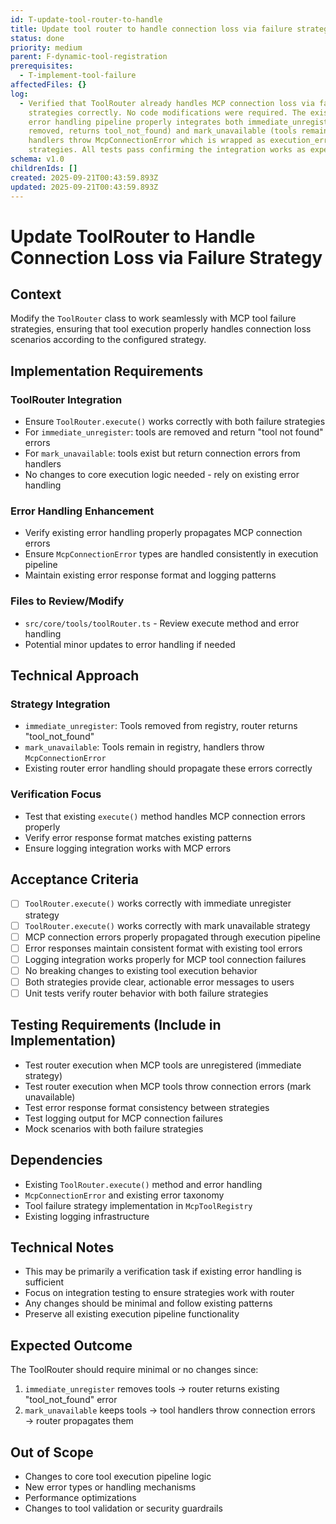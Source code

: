 ```yaml
---
id: T-update-tool-router-to-handle
title: Update tool router to handle connection loss via failure strategy
status: done
priority: medium
parent: F-dynamic-tool-registration
prerequisites:
  - T-implement-tool-failure
affectedFiles: {}
log:
  - Verified that ToolRouter already handles MCP connection loss via failure
    strategies correctly. No code modifications were required. The existing
    error handling pipeline properly integrates both immediate_unregister (tools
    removed, returns tool_not_found) and mark_unavailable (tools remain,
    handlers throw McpConnectionError which is wrapped as execution_error)
    strategies. All tests pass confirming the integration works as expected.
schema: v1.0
childrenIds: []
created: 2025-09-21T00:43:59.893Z
updated: 2025-09-21T00:43:59.893Z
---
```


# Update ToolRouter to Handle Connection Loss via Failure Strategy

## Context

Modify the `ToolRouter` class to work seamlessly with MCP tool failure strategies, ensuring that tool execution properly handles connection loss scenarios according to the configured strategy.

## Implementation Requirements

### ToolRouter Integration

- Ensure `ToolRouter.execute()` works correctly with both failure strategies
- For `immediate_unregister`: tools are removed and return "tool not found" errors
- For `mark_unavailable`: tools exist but return connection errors from handlers
- No changes to core execution logic needed - rely on existing error handling

### Error Handling Enhancement

- Verify existing error handling properly propagates MCP connection errors
- Ensure `McpConnectionError` types are handled consistently in execution pipeline
- Maintain existing error response format and logging patterns

### Files to Review/Modify

- `src/core/tools/toolRouter.ts` - Review execute method and error handling
- Potential minor updates to error handling if needed

## Technical Approach

### Strategy Integration

- `immediate_unregister`: Tools removed from registry, router returns "tool_not_found"
- `mark_unavailable`: Tools remain in registry, handlers throw `McpConnectionError`
- Existing router error handling should propagate these errors correctly

### Verification Focus

- Test that existing `execute()` method handles MCP connection errors properly
- Verify error response format matches existing patterns
- Ensure logging integration works with MCP errors

## Acceptance Criteria

- [ ] `ToolRouter.execute()` works correctly with immediate unregister strategy
- [ ] `ToolRouter.execute()` works correctly with mark unavailable strategy
- [ ] MCP connection errors properly propagated through execution pipeline
- [ ] Error responses maintain consistent format with existing tool errors
- [ ] Logging integration works properly for MCP tool connection failures
- [ ] No breaking changes to existing tool execution behavior
- [ ] Both strategies provide clear, actionable error messages to users
- [ ] Unit tests verify router behavior with both failure strategies

## Testing Requirements (Include in Implementation)

- Test router execution when MCP tools are unregistered (immediate strategy)
- Test router execution when MCP tools throw connection errors (mark unavailable)
- Test error response format consistency between strategies
- Test logging output for MCP connection failures
- Mock scenarios with both failure strategies

## Dependencies

- Existing `ToolRouter.execute()` method and error handling
- `McpConnectionError` and existing error taxonomy
- Tool failure strategy implementation in `McpToolRegistry`
- Existing logging infrastructure

## Technical Notes

- This may be primarily a verification task if existing error handling is sufficient
- Focus on integration testing to ensure strategies work with router
- Any changes should be minimal and follow existing patterns
- Preserve all existing execution pipeline functionality

## Expected Outcome

The ToolRouter should require minimal or no changes since:

1. `immediate_unregister` removes tools → router returns existing "tool_not_found" error
2. `mark_unavailable` keeps tools → tool handlers throw connection errors → router propagates them

## Out of Scope

- Changes to core tool execution pipeline logic
- New error types or handling mechanisms
- Performance optimizations
- Changes to tool validation or security guardrails
